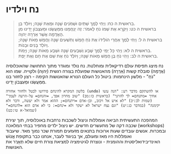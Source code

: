 # נח וילדיו

> בראשית ה כח: וַיְחִי לֶמֶךְ שְׁתַּיִם וּשְׁמֹנִים שָׁנָה וּמְאַת שָׁנָה; וַיּוֹלֶד בֵּן.  
> בראשית ה כט: וַיִּקְרָא אֶת שְׁמוֹ נֹחַ לֵאמֹר:  זֶה יְנַחֲמֵנוּ מִמַּעֲשֵׂנוּ וּמֵעִצְּבוֹן יָדֵינוּ מִן הָאֲדָמָה אֲשֶׁר אֵרְרָהּ יְהוָה.  
> בראשית ה ל: וַיְחִי לֶמֶךְ אַחֲרֵי הוֹלִידוֹ אֶת נֹחַ חָמֵשׁ וְתִשְׁעִים שָׁנָה וַחֲמֵשׁ מֵאֹת שָׁנָה; וַיּוֹלֶד בָּנִים וּבָנוֹת.  
> בראשית ה לא: וַיְהִי כָּל יְמֵי לֶמֶךְ שֶׁבַע וְשִׁבְעִים שָׁנָה וּשְׁבַע מֵאוֹת שָׁנָה; וַיָּמֹת.  
> בראשית ה לב: וַיְהִי נֹחַ בֶּן חֲמֵשׁ מֵאוֹת שָׁנָה; וַיּוֹלֶד נֹחַ אֶת שֵׁם אֶת חָם וְאֶת יָפֶת.  

נח מיצג תפיסת עולם רדיקאלית ומוחלטת.
נח נולד ומוגדר מתוך התחושה שהאוכלוסיה (אֲדָמָה) סובלת קשות (אֵרְרָהּ) מהאנושות שפועלת בצורה רגשית (יְהוָה) ולקוייה.
שמו הוא "נֹחַ" - מלשון הינחמות: ביטול כל העולם הנורא שהאנושות הקימה - רצון לחזור בנו מִמַּעֲשֵׂנוּ וּמֵעִצְּבוֹן יָדֵינוּ.

```lexical
בלשון המקרא להינחם פירושו לבטל ולחזור אחורה (undo) או להשתקם מדבר רע: "הנה עשו אחיך =מתנחם= לך להרגך" (בראשית כז:מב) "שוב מחרון אפך, =והנחם= על-הרעה לעמך" (שמות לב:יב) "לא איש אל ויכזב, ובן-אדם =ויתנחם=; ההוא אמר ולא יעשה, ודבר ולא יקימנה" (במדבר כג:יט) "וגם נצח ישראל לא ישקר ולא =ינחם=: כי לא אדם הוא =להנחם=" (שמואל-א טו:כט)
```

המהפכה התעשיתית הביאה אומללות וניצול לשכבות נרחבות באוכלוסיה, תוך יצירת שכבה דקה של מתעשרים חדשים. יש ניצול ילדים מחפיר בבתי המלאכה (workshops) ובמכרות. אנשים עובדים שעות ארוכות בתנאים מזעזעים תמורת שכר נמוך מאד.
שיעבוד ואומללות היו מאז ומעולם, אך בניגוד לעבר, אנחנו כבר בתקופת אֱנוֹשׁ האינדיבידואליסטית וההומנית - ונוצרת לגיטימציה למציאת צורת חיים שלא תְאָרֶר את האנושות.
